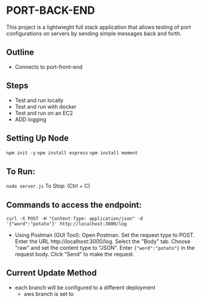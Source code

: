# PORT-BACK-END
This project is a lightwieght full stack application that allows testing of port configurations on servers by sending simple messages back and forth.

## Outline
- Connects to port-front-end

## Steps
- Test and run locally
- Test and run with docker
- Test and run on an EC2
- ADD logging

## Setting Up Node
`npm init -y`
`npm install express`
`npm install moment`

## To Run:
`node server.js`
To Stop:
(Ctrl + C)

## Commands to access the endpoint:
`curl -X POST -H "Content-Type: application/json" -d '{"word":"potato"}' http://localhost:3000/log`

- Using Postman (GUI Tool):
    Open Postman.
    Set the request type to POST.
    Enter the URL http://localhost:3000/log.
    Select the "Body" tab.
    Choose "raw" and set the content type to "JSON".
    Enter `{"word":"potato"}` in the request body.
    Click "Send" to make the request.

## Current Update Method
- each branch will be configured to a different deployment
    - aws branch is set to 